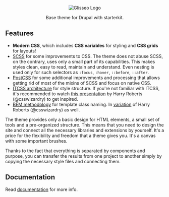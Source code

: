 <p align="center">
 <img src="https://rawgit.com/Niklan/Glisseo/8.x-1.x/logo.svg" align="center" alt="Glisseo Logo">

 <p align="center">
   Base theme for Drupal with starterkit.
 </p>
</p>

## Features

* **Modern CSS**, which includes **CSS variables** for styling and **CSS grids** for layouts!
* [SCSS](https://sass-lang.com/) for some improvements to CSS. The theme does not abuse SCSS, on the contrary, uses only a small part of its capabilities. This makes styles clean, easy to read, maintain and understand. Even nesting is used only for such selectors as `:focus`, `:hover`, `::before`, `::after`.
* [PostCSS](https://postcss.org/) for some additional improvements and processing that allows getting rid of most of the mixins of SCSS and focus on native CSS.
* [ITCSS architecture](https://github.com/ahmadajmi/awesome-itcss) for style structure. If you're not familiar with ITCSS, it's recommended to watch [this presentation](https://www.youtube.com/watch?v=1OKZOV-iLj4&feature=youtu.be&t=524) by Harry Roberts (@csswizardry) to get inspired.
* [BEM methodology](https://bem.info/) for template class naming. In [variation](https://csswizardry.com/2013/01/mindbemding-getting-your-head-round-bem-syntax/) of Harry Roberts (@csswizardry) as well.

The theme provides only a basic design for HTML elements, a small set of tools and a pre-organized structure. This means that you need to design the site and connect all the necessary libraries and extensions by yourself. It's a price for the flexibility and freedom that a theme gives you. It's a canvas with some important brushes.

Thanks to the fact that everything is separated by components and purpose, you can transfer the results from one project to another simply by copying the necessary style files and connecting them.

## Documentation

Read [documentation](https://git.drupalcode.org/project/glisseo/-/blob/8.x-1.x/docs/docs.md) for more info.
